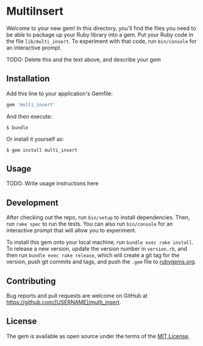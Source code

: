 # MultiInsert

Welcome to your new gem! In this directory, you'll find the files you need to be able to package up your Ruby library into a gem. Put your Ruby code in the file `lib/multi_insert`. To experiment with that code, run `bin/console` for an interactive prompt.

TODO: Delete this and the text above, and describe your gem

## Installation

Add this line to your application's Gemfile:

```ruby
gem 'multi_insert'
```

And then execute:

    $ bundle

Or install it yourself as:

    $ gem install multi_insert

## Usage

TODO: Write usage instructions here

## Development

After checking out the repo, run `bin/setup` to install dependencies. Then, run `rake spec` to run the tests. You can also run `bin/console` for an interactive prompt that will allow you to experiment.

To install this gem onto your local machine, run `bundle exec rake install`. To release a new version, update the version number in `version.rb`, and then run `bundle exec rake release`, which will create a git tag for the version, push git commits and tags, and push the `.gem` file to [rubygems.org](https://rubygems.org).

## Contributing

Bug reports and pull requests are welcome on GitHub at https://github.com/[USERNAME]/multi_insert.


## License

The gem is available as open source under the terms of the [MIT License](http://opensource.org/licenses/MIT).

